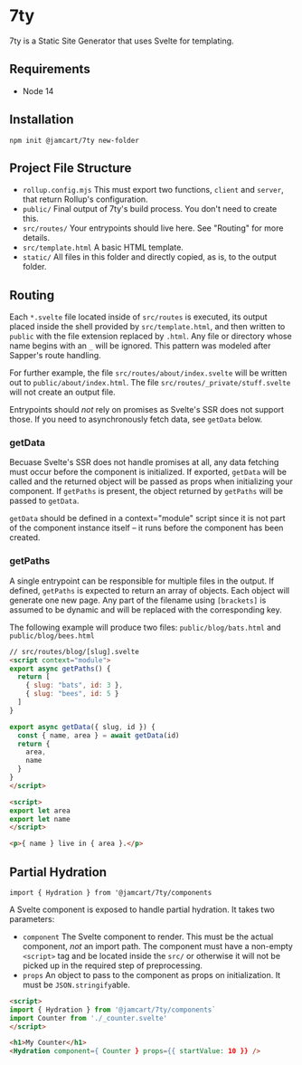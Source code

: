 # 7ty

7ty is a Static Site Generator that uses Svelte for templating.

## Requirements

* Node 14

## Installation

`npm init @jamcart/7ty new-folder`

## Project File Structure

* `rollup.config.mjs` This must export two functions, `client` and `server`, that return Rollup's configuration.
* `public/` Final output of 7ty's build process.  You don't need to create this.
* `src/routes/` Your entrypoints should live here.  See "Routing" for more details.
* `src/template.html` A basic HTML template.
* `static/` All files in this folder and directly copied, as is, to the output folder.

## Routing

Each `*.svelte` file located inside of `src/routes` is executed, its output placed inside the shell provided by `src/template.html`, and then written to `public` with the file extension replaced by `.html`.  Any file or directory whose name begins with an `_` will be ignored.  This pattern was modeled after Sapper's route handling.

For further example, the file `src/routes/about/index.svelte` will be written out to `public/about/index.html`.  The file `src/routes/_private/stuff.svelte` will not create an output file.

Entrypoints should *not* rely on promises as Svelte's SSR does not support those.  If you need to asynchronously fetch data, see `getData` below. 

### getData

Becuase Svelte's SSR does not handle promises at all, any data fetching must occur before the component is initialized.  If exported, `getData` will be called and the returned object will be passed as props when initializing your component.  If `getPaths` is present, the object returned by `getPaths` will be passed to `getData`.

`getData` should be defined in a context="module" script since it is not part of the component instance itself – it runs before the component has been created.

### getPaths

A single entrypoint can be responsible for multiple files in the output.  If defined, `getPaths` is expected to return an array of objects.  Each object will generate one new page.  Any part of the filename using `[brackets]` is assumed to be dynamic and will be replaced with the corresponding key.

The following example will produce two files: `public/blog/bats.html` and `public/blog/bees.html`

```html
// src/routes/blog/[slug].svelte
<script context="module">
export async getPaths() {
  return [
    { slug: "bats", id: 3 },
    { slug: "bees", id: 5 }
  ]
}

export async getData({ slug, id }) {
  const { name, area } = await getData(id)
  return {
    area,
    name
  }
}
</script>

<script>
export let area
export let name
</script>

<p>{ name } live in { area }.</p>
```

## Partial Hydration

`import { Hydration } from '@jamcart/7ty/components`

A Svelte component is exposed to handle partial hydration.  It takes two parameters:

* `component` The Svelte component to render.  This must be the actual component, *not* an import path.  The component must have a non-empty `<script>` tag and be located inside the `src/` or otherwise it will not be picked up in the required step of preprocessing.
* `props` An object to pass to the component as props on initialization.  It must be `JSON.stringify`able.


```html
<script>
import { Hydration } from '@jamcart/7ty/components`
import Counter from './_counter.svelte'
</script>

<h1>My Counter</h1>
<Hydration component={ Counter } props={{ startValue: 10 }} />
```
